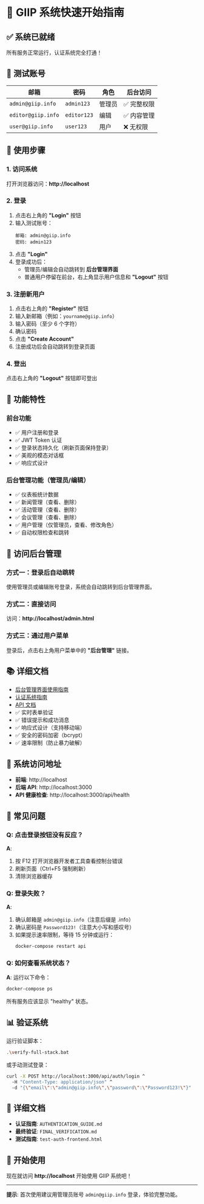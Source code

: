 # 🚀 GIIP 系统快速开始指南

## ✅ 系统已就绪

所有服务正常运行，认证系统完全打通！

## 🔐 测试账号

| 邮箱 | 密码 | 角色 | 后台访问 |
|------|------|------|----------|
| `admin@giip.info` | `admin123` | 管理员 | ✅ 完整权限 |
| `editor@giip.info` | `editor123` | 编辑 | ✅ 内容管理 |
| `user@giip.info` | `user123` | 用户 | ❌ 无权限 |

## 📝 使用步骤

### 1. 访问系统

打开浏览器访问：**http://localhost**

### 2. 登录

1. 点击右上角的 **"Login"** 按钮
2. 输入测试账号：
   ```
   邮箱: admin@giip.info
   密码: admin123
   ```
3. 点击 **"Login"**
4. 登录成功后：
   - 管理员/编辑会自动跳转到 **后台管理界面**
   - 普通用户停留在前台，右上角显示用户信息和 **"Logout"** 按钮

### 3. 注册新用户

1. 点击右上角的 **"Register"** 按钮
2. 输入新邮箱（例如：`yourname@giip.info`）
3. 输入密码（至少 6 个字符）
4. 确认密码
5. 点击 **"Create Account"**
6. 注册成功后会自动跳转到登录页面

### 4. 登出

点击右上角的 **"Logout"** 按钮即可登出

## 🎯 功能特性

### 前台功能
- ✅ 用户注册和登录
- ✅ JWT Token 认证
- ✅ 登录状态持久化（刷新页面保持登录）
- ✅ 美观的模态对话框
- ✅ 响应式设计

### 后台管理功能（管理员/编辑）
- ✅ 仪表板统计数据
- ✅ 新闻管理（查看、删除）
- ✅ 活动管理（查看、删除）
- ✅ 会议管理（查看、删除）
- ✅ 用户管理（仅管理员，查看、修改角色）
- ✅ 自动权限检查和跳转

## 🔧 访问后台管理

### 方式一：登录后自动跳转
使用管理员或编辑账号登录，系统会自动跳转到后台管理界面。

### 方式二：直接访问
访问：**http://localhost/admin.html**

### 方式三：通过用户菜单
登录后，点击右上角用户菜单中的 **"后台管理"** 链接。

## 📚 详细文档

- [后台管理界面使用指南](./ADMIN_INTERFACE_GUIDE.md)
- [认证系统指南](./AUTHENTICATION_GUIDE.md)
- [API 文档](./API_DOCUMENTATION.md)
- ✅ 实时表单验证
- ✅ 错误提示和成功消息
- ✅ 响应式设计（支持移动端）
- ✅ 安全的密码加密（bcrypt）
- ✅ 速率限制（防止暴力破解）

## 🔧 系统访问地址

- **前端**: http://localhost
- **后端 API**: http://localhost:3000
- **API 健康检查**: http://localhost:3000/api/health

## 🐛 常见问题

### Q: 点击登录按钮没有反应？

**A**: 
1. 按 F12 打开浏览器开发者工具查看控制台错误
2. 刷新页面（Ctrl+F5 强制刷新）
3. 清除浏览器缓存

### Q: 登录失败？

**A**: 
1. 确认邮箱是 `admin@giip.info`（注意后缀是 .info）
2. 确认密码是 `Password123!`（注意大小写和感叹号）
3. 如果提示速率限制，等待 15 分钟或运行：
   ```bash
   docker-compose restart api
   ```

### Q: 如何查看系统状态？

**A**: 运行以下命令：
```bash
docker-compose ps
```

所有服务应该显示 "healthy" 状态。

## 📊 验证系统

运行验证脚本：
```bash
.\verify-full-stack.bat
```

或手动测试登录：
```bash
curl -X POST http://localhost:3000/api/auth/login ^
  -H "Content-Type: application/json" ^
  -d "{\"email\":\"admin@giip.info\",\"password\":\"Password123!\"}"
```

## 📖 详细文档

- **认证指南**: `AUTHENTICATION_GUIDE.md`
- **最终验证**: `FINAL_VERIFICATION.md`
- **测试指南**: `test-auth-frontend.html`

## 🎉 开始使用

现在就访问 **http://localhost** 开始使用 GIIP 系统吧！

---

**提示**: 首次使用建议用管理员账号 `admin@giip.info` 登录，体验完整功能。
